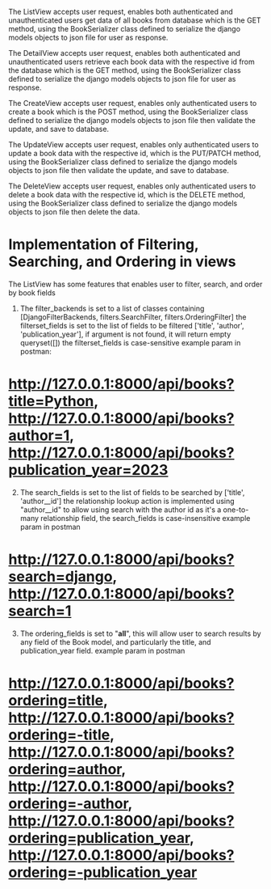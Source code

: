 The ListView accepts user request, enables both authenticated and unauthenticated users get data of all books from database which is the GET method, using the BookSerializer class defined to serialize the django models objects to json file for user as response.

The DetailView accepts user request, enables both authenticated and unauthenticated users retrieve each book data with the respective id from the database which is the GET method, using the BookSerializer class defined to serialize the django models objects to json file for user as response.

The CreateView accepts user request, enables only authenticated users to create a book which is the POST method, using the BookSerializer class defined to serialize the django models objects to json file then validate the update, and save to database.

The UpdateView accepts user request, enables only authenticated users to update a book data with the respective id, which is the PUT/PATCH method, using the BookSerializer class defined to serialize the django models objects to json file then validate the update, and save to database.

The DeleteView accepts user request, enables only authenticated users to delete a book data with the respective id, which is the DELETE method, using the BookSerializer class defined to serialize the django models objects to json file then delete the data.

# Implementation of Filtering, Searching, and Ordering in views

The ListView has some features that enables user to filter, search, and order by book fields
1. The filter_backends is set to a list of classes containing [DjangoFilterBackends, filters.SearchFilter, filters.OrderingFilter]
the filterset_fields is set to the list of fields to be filtered ['title', 'author', 'publication_year'], if argument is not found, it will return empty queryset([])
the filterset_fields is case-sensitive
example param in postman: 
# http://127.0.0.1:8000/api/books?title=Python, http://127.0.0.1:8000/api/books?author=1, http://127.0.0.1:8000/api/books?publication_year=2023

2. The search_fields is set to the list of fields to be searched by ['title', 'author__id']
the relationship lookup action is implemented using "author__id" to allow using search with the author id as it's a one-to-many relationship field, the search_fields is case-insensitive
example param in postman
# http://127.0.0.1:8000/api/books?search=django, http://127.0.0.1:8000/api/books?search=1

3. The ordering_fields is set to "__all__", this will allow user to search results by any field of the Book model, and particularly the title, and publication_year field.
example param in postman
# http://127.0.0.1:8000/api/books?ordering=title, http://127.0.0.1:8000/api/books?ordering=-title, http://127.0.0.1:8000/api/books?ordering=author, http://127.0.0.1:8000/api/books?ordering=-author, http://127.0.0.1:8000/api/books?ordering=publication_year, http://127.0.0.1:8000/api/books?ordering=-publication_year

